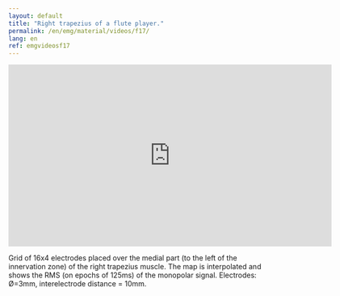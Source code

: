 ```yaml
---
layout: default
title: "Right trapezius of a flute player."
permalink: /en/emg/material/videos/f17/
lang: en
ref: emgvideosf17
---
```


<iframe width="640" height="360" src="https://www.youtube-nocookie.com/embed/9h_74JenDAU?si=0wM-k_pCguavWEAC&rel=0" title="YouTube video player" frameborder="0" allow="accelerometer; autoplay; clipboard-write; encrypted-media; gyroscope; picture-in-picture; web-share" allowfullscreen></iframe>

Grid of 16x4 electrodes placed over the medial part (to the left of the innervation zone) of the right trapezius muscle.  The map is interpolated and shows the RMS (on epochs of 125ms) of the monopolar signal. Electrodes: Ø=3mm, interelectrode distance = 10mm.